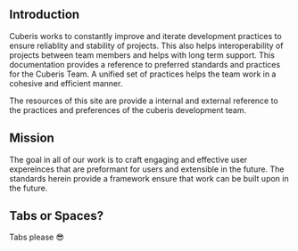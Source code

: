 ## Introduction

Cuberis works to constantly improve and iterate development practices to ensure reliablity and stability of projects. This also helps interoperability of projects between team members and helps with long term support. This documentation provides a reference to preferred standards and practices for the Cuberis Team. A unified set of practices helps the team work in a cohesive and efficient manner.

The resources of this site are provide a internal and external reference to the practices and preferences of the cuberis development team.

## Mission

The goal in all of our work is to craft engaging and effective user expereinces that are preformant for users and extensible in the future. The standards herein provide a framework ensure that work can be built upon in the future.

## Tabs or Spaces?

Tabs please 😎